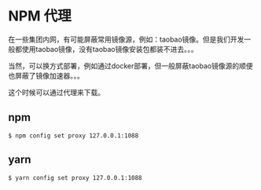 # NPM 代理

在一些集团内网，有可能屏蔽常用镜像源，例如：taobao镜像。但是我们开发一般都使用taobao镜像，没有taobao镜像安装包都装不进去。。。

当然，可以换方式部署，例如通过docker部署，但一般屏蔽taobao镜像源的顺便也屏蔽了镜像加速器。。。

这个时候可以通过代理来下载。

## npm

``` shell
$ npm config set proxy 127.0.0.1:1088
```

## yarn

``` shell
$ yarn config set proxy 127.0.0.1:1088
```
